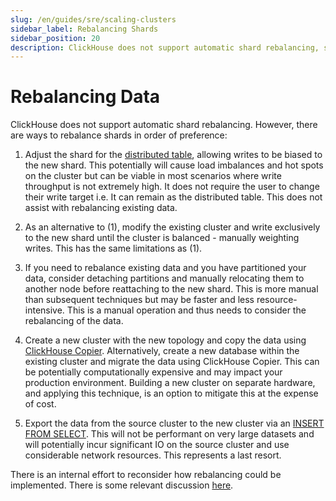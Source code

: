 ```yaml
---
slug: /en/guides/sre/scaling-clusters
sidebar_label: Rebalancing Shards
sidebar_position: 20
description: ClickHouse does not support automatic shard rebalancing, so we provide some best practices for how to rebalance shards.
---
```


# Rebalancing Data

ClickHouse does not support automatic shard rebalancing. However, there are ways to rebalance shards in order of preference:

1. Adjust the shard for the [distributed table](/docs/en/engines/table-engines/special/distributed.md), allowing writes to be biased to the new shard. This potentially will cause load imbalances and hot spots on the cluster but can be viable in most scenarios where write throughput is not extremely high. It does not require the user to change their write target i.e. It can remain as the distributed table. This does not assist with rebalancing existing data.

2. As an alternative to (1), modify the existing cluster and write exclusively to the new shard until the cluster is balanced - manually weighting writes. This has the same limitations as (1).

3. If you need to rebalance existing data and you have partitioned your data, consider detaching partitions and manually relocating them to another node before reattaching to the new shard. This is more manual than subsequent techniques but may be faster and less resource-intensive. This is a manual operation and thus needs to consider the rebalancing of the data.

4. Create a new cluster with the new topology and copy the data using [ClickHouse Copier](/docs/en/operations/utilities/clickhouse-copier.md).  Alternatively, create a new database within the existing cluster and migrate the data using ClickHouse Copier. This can be potentially computationally expensive and may impact your production environment. Building a new cluster on separate hardware, and applying this technique, is an option to mitigate this at the expense of cost.

5. Export the data from the source cluster to the new cluster via an [INSERT FROM SELECT](/docs/en/sql-reference/statements/insert-into.md/#inserting-the-results-of-select). This will not be performant on very large datasets and will potentially incur significant IO on the source cluster and use considerable network resources. This represents a last resort.

There is an internal effort to reconsider how rebalancing could be implemented. There is some relevant discussion [here](https://github.com/ClickHouse/ClickHouse/issues/13574).
